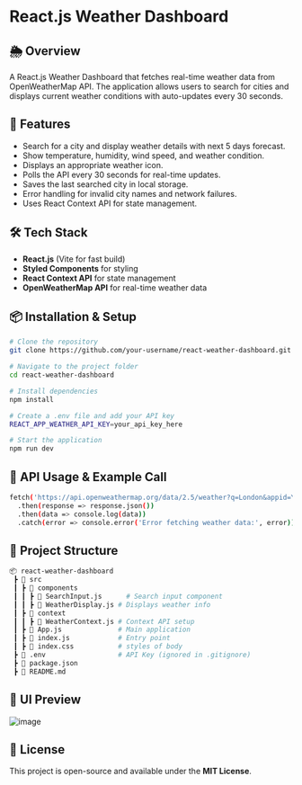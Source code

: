 # React.js Weather Dashboard

## 🌦️ Overview
A React.js Weather Dashboard that fetches real-time weather data from OpenWeatherMap API. The application allows users to search for cities and displays current weather conditions with auto-updates every 30 seconds.

## 🚀 Features
- Search for a city and display weather details with next 5 days forecast.
- Show temperature, humidity, wind speed, and weather condition.
- Displays an appropriate weather icon.
- Polls the API every 30 seconds for real-time updates.
- Saves the last searched city in local storage.
- Error handling for invalid city names and network failures.
- Uses React Context API for state management.

## 🛠️ Tech Stack
- **React.js** (Vite for fast build)
- **Styled Components** for styling
- **React Context API** for state management
- **OpenWeatherMap API** for real-time weather data

## 📦 Installation & Setup
```bash
# Clone the repository
git clone https://github.com/your-username/react-weather-dashboard.git

# Navigate to the project folder
cd react-weather-dashboard

# Install dependencies
npm install

# Create a .env file and add your API key
REACT_APP_WEATHER_API_KEY=your_api_key_here

# Start the application
npm run dev
```

## 🔄 API Usage & Example Call
```bash
fetch('https://api.openweathermap.org/data/2.5/weather?q=London&appid=YOUR_API_KEY')
  .then(response => response.json())
  .then(data => console.log(data))
  .catch(error => console.error('Error fetching weather data:', error));
```

## 📂 Project Structure
```bash
📦 react-weather-dashboard
 ┣ 📂 src
 ┃ ┣ 📂 components
 ┃ ┃ ┣ 📜 SearchInput.js      # Search input component
 ┃ ┃ ┣ 📜 WeatherDisplay.js # Displays weather info
 ┃ ┣ 📂 context
 ┃ ┃ ┣ 📜 WeatherContext.js # Context API setup
 ┃ ┣ 📜 App.js              # Main application
 ┃ ┣ 📜 index.js            # Entry point
 ┃ ┣ 📜 index.css           # styles of body
 ┣ 📜 .env                  # API Key (ignored in .gitignore)
 ┣ 📜 package.json
 ┣ 📜 README.md
```

## 🎨 UI Preview
![image](https://github.com/user-attachments/assets/b0428c45-c271-4289-bb62-510569094fc2)



## 📜 License
This project is open-source and available under the **MIT License**.
